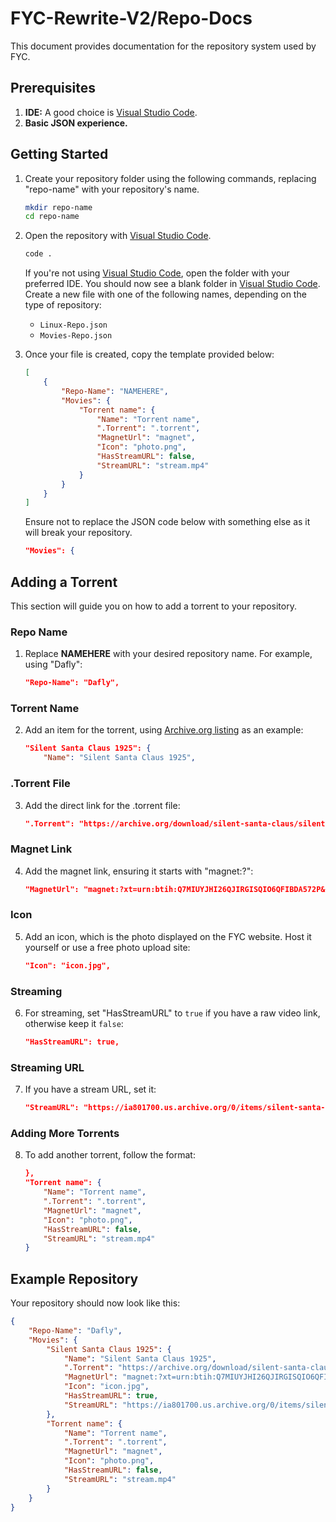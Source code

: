 # FYC-Rewrite-V2/Repo-Docs

This document provides documentation for the repository system used by FYC.

## Prerequisites

1. **IDE:** A good choice is [Visual Studio Code](https://code.visualstudio.com/).
2. **Basic JSON experience.**

## Getting Started

1. Create your repository folder using the following commands, replacing "repo-name" with your repository's name.

    ```bash
    mkdir repo-name
    cd repo-name
    ```

2. Open the repository with [Visual Studio Code](https://code.visualstudio.com/).

    ```bash
    code .
    ```

    If you're not using [Visual Studio Code](https://code.visualstudio.com/), open the folder with your preferred IDE. You should now see a blank folder in [Visual Studio Code](https://code.visualstudio.com/). Create a new file with one of the following names, depending on the type of repository:

    - `Linux-Repo.json`
    - `Movies-Repo.json`

3. Once your file is created, copy the template provided below:

    ```json
    [
        {
            "Repo-Name": "NAMEHERE",
            "Movies": {
                "Torrent name": {
                    "Name": "Torrent name",
                    ".Torrent": ".torrent",
                    "MagnetUrl": "magnet",
                    "Icon": "photo.png",
                    "HasStreamURL": false,
                    "StreamURL": "stream.mp4"
                }
            }
        }
    ]
    ```

    Ensure not to replace the JSON code below with something else as it will break your repository.

    ```json
    "Movies": {
    ```

## Adding a Torrent

This section will guide you on how to add a torrent to your repository.

### Repo Name

1. Replace **NAMEHERE** with your desired repository name. For example, using "Dafly":

    ```json
    "Repo-Name": "Dafly",
    ```

### Torrent Name

2. Add an item for the torrent, using [Archive.org listing](https://archive.org/details/silent-santa-claus) as an example:

    ```json
    "Silent Santa Claus 1925": {
        "Name": "Silent Santa Claus 1925",
    ```

### .Torrent File

3. Add the direct link for the .torrent file:

    ```json
    ".Torrent": "https://archive.org/download/silent-santa-claus/silent-santa-claus_archive.torrent",
    ```

### Magnet Link

4. Add the magnet link, ensuring it starts with "magnet:?":

    ```json
    "MagnetUrl": "magnet:?xt=urn:btih:Q7MIUYJHI26QJIRGISQIO6QFIBDA572P&dn=silent-santa-claus&tr=http%3A%2F%2Fbt1.archive.org%3A6969%2Fannounce",
    ```

### Icon

5. Add an icon, which is the photo displayed on the FYC website. Host it yourself or use a free photo upload site:

    ```json
    "Icon": "icon.jpg",
    ```

### Streaming

6. For streaming, set "HasStreamURL" to `true` if you have a raw video link, otherwise keep it `false`:

    ```json
    "HasStreamURL": true,
    ```

### Streaming URL

7. If you have a stream URL, set it:

    ```json
    "StreamURL": "https://ia801700.us.archive.org/0/items/silent-santa-claus/Santa%20Claus.mp4"
    ```

### Adding More Torrents

8. To add another torrent, follow the format:

    ```json
    },
    "Torrent name": {
        "Name": "Torrent name",
        ".Torrent": ".torrent",
        "MagnetUrl": "magnet",
        "Icon": "photo.png",
        "HasStreamURL": false,
        "StreamURL": "stream.mp4"
    }
    ```

## Example Repository

Your repository should now look like this:

```json
{
    "Repo-Name": "Dafly",
    "Movies": {
        "Silent Santa Claus 1925": {
            "Name": "Silent Santa Claus 1925",
            ".Torrent": "https://archive.org/download/silent-santa-claus/silent-santa-claus_archive.torrent",
            "MagnetUrl": "magnet:?xt=urn:btih:Q7MIUYJHI26QJIRGISQIO6QFIBDA572P&dn=silent-santa-claus&tr=http%3A%2F%2Fbt1.archive.org%3A6969%2Fannounce",
            "Icon": "icon.jpg",
            "HasStreamURL": true,
            "StreamURL": "https://ia801700.us.archive.org/0/items/silent-santa-claus/Santa%20Claus.mp4"
        },
        "Torrent name": {
            "Name": "Torrent name",
            ".Torrent": ".torrent",
            "MagnetUrl": "magnet",
            "Icon": "photo.png",
            "HasStreamURL": false,
            "StreamURL": "stream.mp4"
        }
    }
}
```